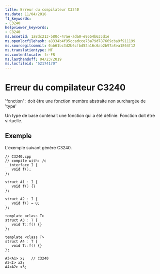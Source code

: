 ```yaml
---
title: Erreur du compilateur C3240
ms.date: 11/04/2016
f1_keywords:
- C3240
helpviewer_keywords:
- C3240
ms.assetid: 1a8dc213-b80c-47ae-ada0-e9554b635d1e
ms.openlocfilehash: a8334b4f95ccadcce73a79d787669cba9f911199
ms.sourcegitcommit: 0ab61bc3d2b6cfbd52a16c6ab2b97a8ea1864f12
ms.translationtype: MT
ms.contentlocale: fr-FR
ms.lasthandoff: 04/23/2019
ms.locfileid: "62174170"
---
```

# <a name="compiler-error-c3240"></a>Erreur du compilateur C3240

'fonction' : doit être une fonction membre abstraite non surchargée de 'type'

Un type de base contenait une fonction qui a été définie. Fonction doit être virtuelle.

## <a name="example"></a>Exemple

L’exemple suivant génère C3240.

```
// C3240.cpp
// compile with: /c
__interface I {
   void f();
};

struct A1 : I {
   void f() {}
};

struct A2 : I {
   void f() = 0;
};

template <class T>
struct A3 : T {
   void T::f() {}
};

template <class T>
struct A4 : T {
   void T::f() {}
};

A3<A1> x;   // C3240
A3<I> x2;
A4<A2> x3;
```